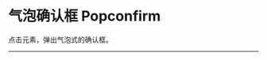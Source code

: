 # 气泡确认框 Popconfirm

点击元素，弹出气泡式的确认框。

---

<script setup>
import PopconfirmApi from "./component/popconfirm-api.md"
</script>

<popconfirm-api />
